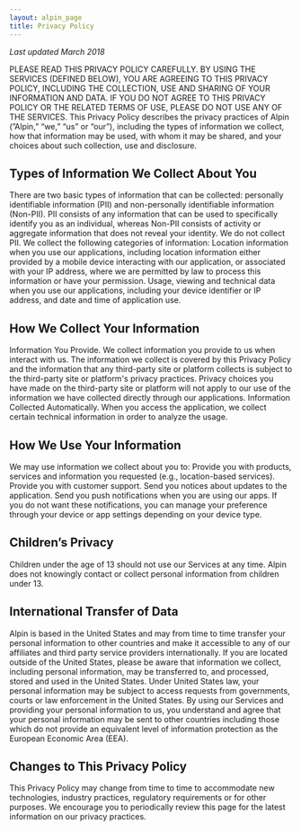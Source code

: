 ```yaml
---
layout: alpin_page
title: Privacy Policy
---
```


_Last updated March 2018_

PLEASE READ THIS PRIVACY POLICY CAREFULLY.
BY USING THE SERVICES (DEFINED BELOW), YOU ARE AGREEING TO THIS PRIVACY POLICY, INCLUDING THE COLLECTION, USE AND SHARING OF YOUR INFORMATION AND DATA. IF YOU DO NOT AGREE TO THIS PRIVACY POLICY OR THE RELATED TERMS OF USE, PLEASE DO NOT USE ANY OF THE SERVICES.
This Privacy Policy describes the privacy practices of Alpin (”Alpin,” “we,” “us” or “our”), including the types of information we collect, how that information may be used, with whom it may be shared, and your choices about such collection, use and disclosure.
## Types of Information We Collect About You
There are two basic types of information that can be collected: personally identifiable information (PII) and non-personally identifiable information (Non-PII).  PII consists of any information that can be used to specifically identify you as an individual, whereas Non-PII consists of activity or aggregate information that does not reveal your identity.
We do not collect PII. We collect the following categories of information:
Location information when you use our applications, including location information either provided by a mobile device interacting with our application, or associated with your IP address, where we are permitted by law to process this information or have your permission.
Usage, viewing and technical data when you use our applications, including your device identifier or IP address, and date and time of application use.
## How We Collect Your Information
Information You Provide. We collect information you provide to us when interact with us. The information we collect is covered by this Privacy Policy and the information that any third-party site or platform collects is subject to the third-party site or platform's privacy practices. Privacy choices you have made on the third-party site or platform will not apply to our use of the information we have collected directly through our applications.
Information Collected Automatically. When you access the application, we collect certain technical information in order to analyze the usage.
## How We Use Your Information
We may use information we collect about you to:
Provide you with products, services and information you requested (e.g., location-based services).
Provide you with customer support.
Send you notices about updates to the application.
Send you push notifications when you are using our apps. If you do not want these notifications, you can manage your preference through your device or app settings depending on your device type.
## Children’s Privacy
Children under the age of 13 should not use our Services at any time. Alpin does not knowingly contact or collect personal information from children under 13.
## International Transfer of Data
Alpin is based in the United States and may from time to time transfer your personal information to other countries and make it accessible to any of our affiliates and third party service providers internationally. If you are located outside of the United States, please be aware that information we collect, including personal information, may be transferred to, and processed, stored and used in the United States. Under United States law, your personal information may be subject to access requests from governments, courts or law enforcement in the United States.
By using our Services and providing your personal information to us, you understand and agree that your personal information may be sent to other countries including those which do not provide an equivalent level of information protection as the European Economic Area (EEA).
## Changes to This Privacy Policy
This Privacy Policy may change from time to time to accommodate new technologies, industry practices, regulatory requirements or for other purposes. We encourage you to periodically review this page for the latest information on our privacy practices.
